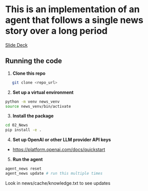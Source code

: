 # This is an implementation of an agent that follows a single news story over a long period

[Slide Deck](https://docs.google.com/presentation/d/13th5xg_bCaHaHcXkL_lI9UcOpWclmeBOySF29je2DSE/edit?usp=sharing)

## Running the code

1. **Clone this repo**

```bash
   git clone <repo_url>
```

2. **Set up a virtual environment**

```bash
python -m venv news_venv
source news_venv/bin/activate
```

3. **Install the package**

```bash
cd 02_News
pip install -e .
```

4. **Set up OpenAI or other LLM provider API keys**

- https://platform.openai.com/docs/quickstart

5. **Run the agent**

```bash
agent_news reset
agent_news update # run this multiple times
```

Look in news/cache/knowledge.txt to see updates
